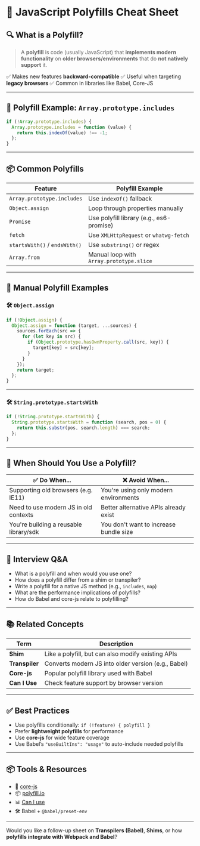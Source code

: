 # 🧾 JavaScript Polyfills Cheat Sheet

## 🔍 What is a Polyfill?

> A **polyfill** is code (usually JavaScript) that **implements modern functionality** on **older browsers/environments** that do **not natively support** it.

✅ Makes new features **backward-compatible**
✅ Useful when targeting **legacy browsers**
✅ Common in libraries like Babel, Core-JS

---

## 🧪 Polyfill Example: `Array.prototype.includes`

```js
if (!Array.prototype.includes) {
  Array.prototype.includes = function (value) {
    return this.indexOf(value) !== -1;
  };
}
```

---

## 📦 Common Polyfills

| Feature                       | Polyfill Example                         |
| ----------------------------- | ---------------------------------------- |
| `Array.prototype.includes`    | Use `indexOf()` fallback                 |
| `Object.assign`               | Loop through properties manually         |
| `Promise`                     | Use polyfill library (e.g., es6-promise) |
| `fetch`                       | Use `XMLHttpRequest` or `whatwg-fetch`   |
| `startsWith()` / `endsWith()` | Use `substring()` or regex               |
| `Array.from`                  | Manual loop with `Array.prototype.slice` |

---

## 🧰 Manual Polyfill Examples

### 🛠️ `Object.assign`

```js
if (!Object.assign) {
  Object.assign = function (target, ...sources) {
    sources.forEach(src => {
      for (let key in src) {
        if (Object.prototype.hasOwnProperty.call(src, key)) {
          target[key] = src[key];
        }
      }
    });
    return target;
  };
}
```

---

### 🛠️ `String.prototype.startsWith`

```js
if (!String.prototype.startsWith) {
  String.prototype.startsWith = function (search, pos = 0) {
    return this.substr(pos, search.length) === search;
  };
}
```

---

## 🔁 When Should You Use a Polyfill?

| ✅ Do When...                           | ❌ Avoid When...                        |
| -------------------------------------- | -------------------------------------- |
| Supporting old browsers (e.g. IE11)    | You're using only modern environments  |
| Need to use modern JS in old contexts  | Better alternative APIs already exist  |
| You're building a reusable library/sdk | You don't want to increase bundle size |

---

## 🧠 Interview Q\&A

* What is a polyfill and when would you use one?
* How does a polyfill differ from a shim or transpiler?
* Write a polyfill for a native JS method (e.g., `includes`, `map`)
* What are the performance implications of polyfills?
* How do Babel and core-js relate to polyfilling?

---

## 📚 Related Concepts

| Term           | Description                                         |
| -------------- | --------------------------------------------------- |
| **Shim**       | Like a polyfill, but can also modify existing APIs  |
| **Transpiler** | Converts modern JS into older version (e.g., Babel) |
| **Core-js**    | Popular polyfill library used with Babel            |
| **Can I Use**  | Check feature support by browser version            |

---

## ✅ Best Practices

* Use polyfills conditionally: `if (!feature) { polyfill }`
* Prefer **lightweight polyfills** for performance
* Use **core-js** for wide feature coverage
* Use Babel’s `"useBuiltIns": "usage"` to auto-include needed polyfills

---

## 📦 Tools & Resources

* 🔧 [core-js](https://github.com/zloirock/core-js)
* 📦 [polyfill.io](https://polyfill.io/v3/)
* 📊 [Can I use](https://caniuse.com/)
* 🛠️ Babel + `@babel/preset-env`

---

Would you like a follow-up sheet on **Transpilers (Babel)**, **Shims**, or how **polyfills integrate with Webpack and Babel**?
